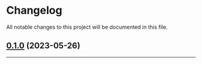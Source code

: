 <!--- BEGIN HEADER -->
# Changelog

All notable changes to this project will be documented in this file.
<!--- END HEADER -->

## [0.1.0](https://github.com/AlexTsai1998/Laravel-simple/compare/d6068c851b8650a2ce2b2b125995139144336784...v0.1.0) (2023-05-26)


---

